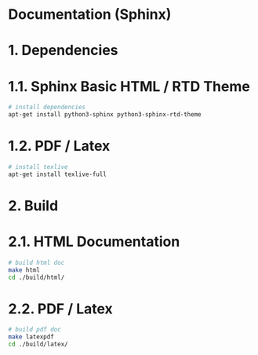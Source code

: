 # Documentation (Sphinx)

# 1. Dependencies

# 1.1. Sphinx Basic HTML / RTD Theme
 
```bash
# install dependencies
apt-get install python3-sphinx python3-sphinx-rtd-theme
```

# 1.2. PDF / Latex

```bash
# install texlive
apt-get install texlive-full
```

# 2. Build

# 2.1. HTML Documentation

```bash
# build html doc
make html
cd ./build/html/
```

# 2.2. PDF / Latex

```bash
# build pdf doc
make latexpdf
cd ./build/latex/
```

